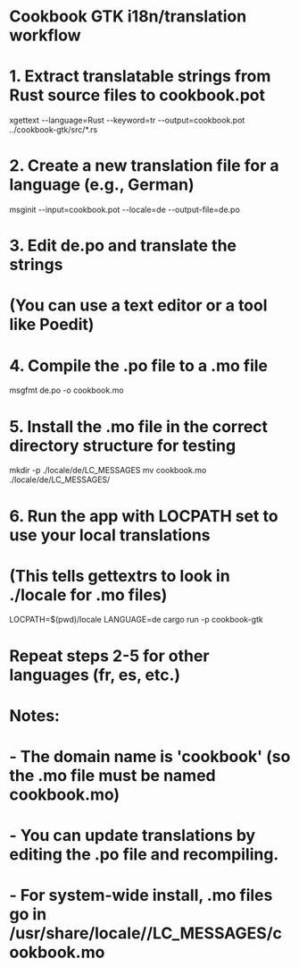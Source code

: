 # Cookbook GTK i18n/translation workflow

# 1. Extract translatable strings from Rust source files to cookbook.pot
xgettext --language=Rust --keyword=tr --output=cookbook.pot ../cookbook-gtk/src/*.rs

# 2. Create a new translation file for a language (e.g., German)
msginit --input=cookbook.pot --locale=de --output-file=de.po

# 3. Edit de.po and translate the strings
# (You can use a text editor or a tool like Poedit)

# 4. Compile the .po file to a .mo file
msgfmt de.po -o cookbook.mo

# 5. Install the .mo file in the correct directory structure for testing
mkdir -p ./locale/de/LC_MESSAGES
mv cookbook.mo ./locale/de/LC_MESSAGES/

# 6. Run the app with LOCPATH set to use your local translations
# (This tells gettextrs to look in ./locale for .mo files)
LOCPATH=$(pwd)/locale LANGUAGE=de cargo run -p cookbook-gtk

# Repeat steps 2-5 for other languages (fr, es, etc.)

# Notes:
# - The domain name is 'cookbook' (so the .mo file must be named cookbook.mo)
# - You can update translations by editing the .po file and recompiling.
# - For system-wide install, .mo files go in /usr/share/locale/<lang>/LC_MESSAGES/cookbook.mo
